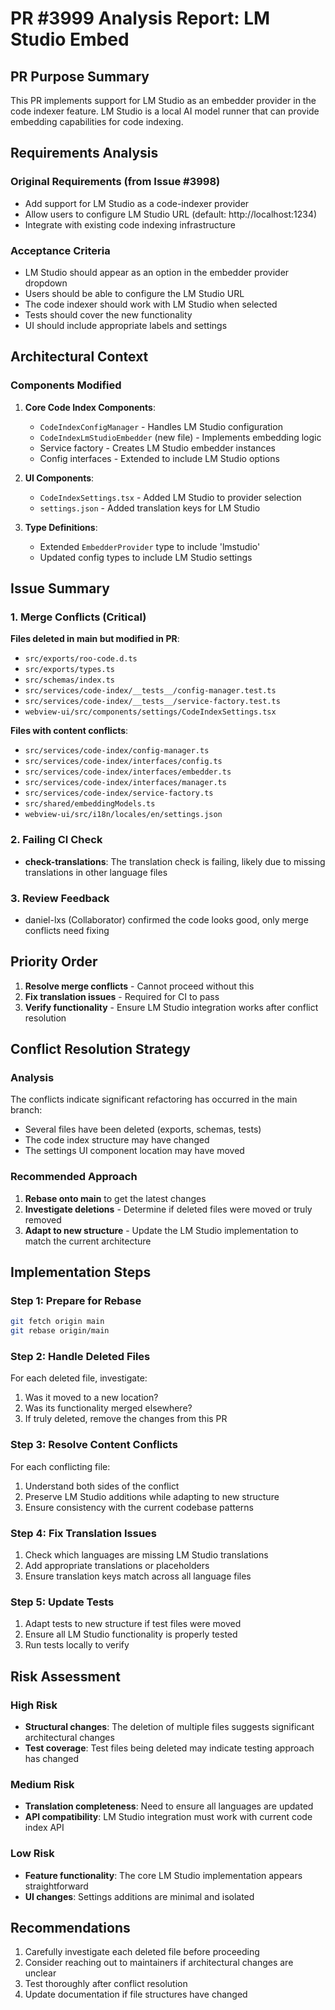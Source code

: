 # PR #3999 Analysis Report: LM Studio Embed

## PR Purpose Summary

This PR implements support for LM Studio as an embedder provider in the code indexer feature. LM Studio is a local AI model runner that can provide embedding capabilities for code indexing.

## Requirements Analysis

### Original Requirements (from Issue #3998)

- Add support for LM Studio as a code-indexer provider
- Allow users to configure LM Studio URL (default: http://localhost:1234)
- Integrate with existing code indexing infrastructure

### Acceptance Criteria

- LM Studio should appear as an option in the embedder provider dropdown
- Users should be able to configure the LM Studio URL
- The code indexer should work with LM Studio when selected
- Tests should cover the new functionality
- UI should include appropriate labels and settings

## Architectural Context

### Components Modified

1. **Core Code Index Components**:

    - `CodeIndexConfigManager` - Handles LM Studio configuration
    - `CodeIndexLmStudioEmbedder` (new file) - Implements embedding logic
    - Service factory - Creates LM Studio embedder instances
    - Config interfaces - Extended to include LM Studio options

2. **UI Components**:

    - `CodeIndexSettings.tsx` - Added LM Studio to provider selection
    - `settings.json` - Added translation keys for LM Studio

3. **Type Definitions**:
    - Extended `EmbedderProvider` type to include 'lmstudio'
    - Updated config types to include LM Studio settings

## Issue Summary

### 1. Merge Conflicts (Critical)

**Files deleted in main but modified in PR**:

- `src/exports/roo-code.d.ts`
- `src/exports/types.ts`
- `src/schemas/index.ts`
- `src/services/code-index/__tests__/config-manager.test.ts`
- `src/services/code-index/__tests__/service-factory.test.ts`
- `webview-ui/src/components/settings/CodeIndexSettings.tsx`

**Files with content conflicts**:

- `src/services/code-index/config-manager.ts`
- `src/services/code-index/interfaces/config.ts`
- `src/services/code-index/interfaces/embedder.ts`
- `src/services/code-index/interfaces/manager.ts`
- `src/services/code-index/service-factory.ts`
- `src/shared/embeddingModels.ts`
- `webview-ui/src/i18n/locales/en/settings.json`

### 2. Failing CI Check

- **check-translations**: The translation check is failing, likely due to missing translations in other language files

### 3. Review Feedback

- daniel-lxs (Collaborator) confirmed the code looks good, only merge conflicts need fixing

## Priority Order

1. **Resolve merge conflicts** - Cannot proceed without this
2. **Fix translation issues** - Required for CI to pass
3. **Verify functionality** - Ensure LM Studio integration works after conflict resolution

## Conflict Resolution Strategy

### Analysis

The conflicts indicate significant refactoring has occurred in the main branch:

- Several files have been deleted (exports, schemas, tests)
- The code index structure may have changed
- The settings UI component location may have moved

### Recommended Approach

1. **Rebase onto main** to get the latest changes
2. **Investigate deletions** - Determine if deleted files were moved or truly removed
3. **Adapt to new structure** - Update the LM Studio implementation to match the current architecture

## Implementation Steps

### Step 1: Prepare for Rebase

```bash
git fetch origin main
git rebase origin/main
```

### Step 2: Handle Deleted Files

For each deleted file, investigate:

1. Was it moved to a new location?
2. Was its functionality merged elsewhere?
3. If truly deleted, remove the changes from this PR

### Step 3: Resolve Content Conflicts

For each conflicting file:

1. Understand both sides of the conflict
2. Preserve LM Studio additions while adapting to new structure
3. Ensure consistency with the current codebase patterns

### Step 4: Fix Translation Issues

1. Check which languages are missing LM Studio translations
2. Add appropriate translations or placeholders
3. Ensure translation keys match across all language files

### Step 5: Update Tests

1. Adapt tests to new structure if test files were moved
2. Ensure all LM Studio functionality is properly tested
3. Run tests locally to verify

## Risk Assessment

### High Risk

- **Structural changes**: The deletion of multiple files suggests significant architectural changes
- **Test coverage**: Test files being deleted may indicate testing approach has changed

### Medium Risk

- **Translation completeness**: Need to ensure all languages are updated
- **API compatibility**: LM Studio integration must work with current code index API

### Low Risk

- **Feature functionality**: The core LM Studio implementation appears straightforward
- **UI changes**: Settings additions are minimal and isolated

## Recommendations

1. Carefully investigate each deleted file before proceeding
2. Consider reaching out to maintainers if architectural changes are unclear
3. Test thoroughly after conflict resolution
4. Update documentation if file structures have changed
